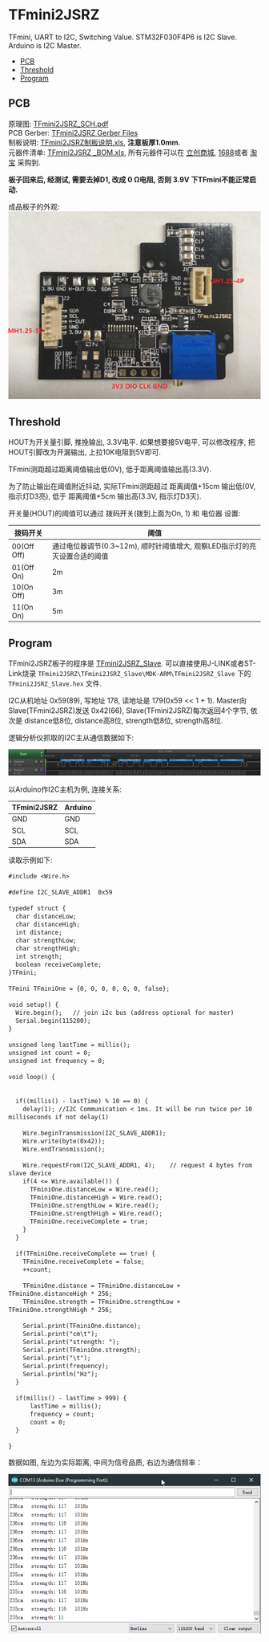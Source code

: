 # TFmini2JSRZ
TFmini, UART to I2C, Switching Value. STM32F030F4P6 is I2C Slave. Arduino is I2C Master.  

- [PCB](#pcb)  
- [Threshold](#threshold)  
- [Program](#program)  



## PCB  
原理图: [TFmini2JSRZ_SCH.pdf](/TFmini2JSRZ_SCH.pdf)  
PCB Gerber: [TFmini2JSRZ Gerber Files](/TFmini2JSRZ_Gerber_Files)  
制板说明: [TFmini2JSRZ制板说明.xls](/TFmini2JSRZ制板说明.xls), **注意板厚1.0mm**.  
元器件清单: [TFmini2JSRZ _BOM.xls](/TFmini2JSRZ_BOM.xls), 所有元器件可以在 [立创商城](http://www.szlcsc.com/), [1688](https://www.1688.com/)或者 [淘宝](https://www.taobao.com/) 采购到.  

**板子回来后, 经测试, 需要去掉D1, 改成 0 Ω电阻, 否则 3.9V 下TFmini不能正常启动.**  

成品板子的外观:  
![TFmini2JSRZ](/Assets/TFmini2JSRZ.png)  



## Threshold
HOUT为开关量引脚, 推挽输出, 3.3V电平. 如果想要接5V电平, 可以修改程序, 把HOUT引脚改为开漏输出, 上拉10K电阻到5V即可.    

TFmini测距超过距离阈值输出低(0V), 低于距离阈值输出高(3.3V).  

为了防止输出在阈值附近抖动, 实际TFmini测距超过 距离阈值+15cm 输出低(0V, 指示灯D3亮), 低于 距离阈值+5cm 输出高(3.3V, 指示灯D3灭).  

开关量(HOUT)的阈值可以通过 拨码开关(拨到上面为On, 1) 和 电位器 设置:  


拨码开关 | 阈值 
---------|----------
 00(Off Off) | 通过电位器调节(0.3~12m), 顺时针阈值增大, 观察LED指示灯的亮灭设置合适的阈值 
 01(Off On) | 2m 
 10(On Off) | 3m 
 11(On On) | 5m 



## Program
TFmini2JSRZ板子的程序是 [TFmini2JSRZ_Slave](/TFmini2JSRZ_Slave). 可以直接使用J-LINK或者ST-Link烧录 `TFmini2JSRZ\TFmini2JSRZ_Slave\MDK-ARM\TFmini2JSRZ_Slave` 下的 `TFmini2JSRZ_Slave.hex` 文件.  

I2C从机地址 0x59(89), 写地址 178, 读地址是 179(0x59 << 1 + 1). Master向Slave(TFmini2JSRZ)发送 0x42(66), Slave(TFmini2JSRZ)每次返回4个字节, 依次是 distance低8位, distance高8位, strength低8位, strength高8位.   

逻辑分析仪抓取的I2C主从通信数据如下:  

![logic](/Assets/logic.png)  

以Arduino作I2C主机为例, 连接关系:  


TFmini2JSRZ | Arduino 
---------|----------
 GND | GND 
 SCL | SCL 
 SDA | SDA 

读取示例如下:  

```Arduino
#include <Wire.h>

#define I2C_SLAVE_ADDR1  0x59 

typedef struct {
  char distanceLow;
  char distanceHigh;
  int distance;
  char strengthLow;
  char strengthHigh;
  int strength;
  boolean receiveComplete;
}TFmini;

TFmini TFminiOne = {0, 0, 0, 0, 0, 0, false};

void setup() {
  Wire.begin();   // join i2c bus (address optional for master)
  Serial.begin(115200);
}

unsigned long lastTime = millis();
unsigned int count = 0;
unsigned int frequency = 0;

void loop() {


  if((millis() - lastTime) % 10 == 0) {
    delay(1); //I2C Communication < 1ms. It will be run twice per 10 milliseconds if not delay(1)
    
    Wire.beginTransmission(I2C_SLAVE_ADDR1);
    Wire.write(byte(0x42));
    Wire.endTransmission();
  
    Wire.requestFrom(I2C_SLAVE_ADDR1, 4);    // request 4 bytes from slave device 
    if(4 <= Wire.available()) {
      TFminiOne.distanceLow = Wire.read();
      TFminiOne.distanceHigh = Wire.read();
      TFminiOne.strengthLow = Wire.read();
      TFminiOne.strengthHigh = Wire.read(); 
      TFminiOne.receiveComplete = true;
    }
  }
  
  if(TFminiOne.receiveComplete == true) {
    TFminiOne.receiveComplete = false;
    ++count;
    
    TFminiOne.distance = TFminiOne.distanceLow + TFminiOne.distanceHigh * 256;
    TFminiOne.strength = TFminiOne.strengthLow + TFminiOne.strengthHigh * 256;
    
    Serial.print(TFminiOne.distance);
    Serial.print("cm\t");
    Serial.print("strength: ");
    Serial.print(TFminiOne.strength);
    Serial.print("\t");
    Serial.print(frequency);
    Serial.println("Hz");
  }   

  if(millis() - lastTime > 999) {
      lastTime = millis();
      frequency = count;
      count = 0;
  }

}

```   

数据如图, 左边为实际距离, 中间为信号品质, 右边为通信频率：  

![Arduino](/Assets/arduino.png)  